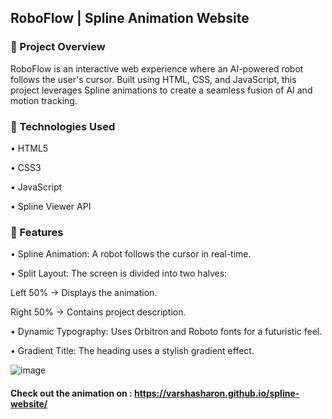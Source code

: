 ## RoboFlow | Spline Animation Website

### 🚀 Project Overview

RoboFlow is an interactive web experience where an AI-powered robot follows the user's cursor. Built using HTML, CSS, and JavaScript, this project leverages Spline animations to create a seamless fusion of AI and motion tracking.

### 📜 Technologies Used

• HTML5

• CSS3

• JavaScript

• Spline Viewer API

### 🎨 Features

• Spline Animation: A robot follows the cursor in real-time.

• Split Layout: The screen is divided into two halves:

Left 50% → Displays the animation.

Right 50% → Contains project description.

• Dynamic Typography: Uses Orbitron and Roboto fonts for a futuristic feel.

• Gradient Title: The heading uses a stylish gradient effect.


![image](https://github.com/user-attachments/assets/3852df22-27eb-4230-9742-a0185b918bef)


#### Check out the animation on : https://varshasharon.github.io/spline-website/
